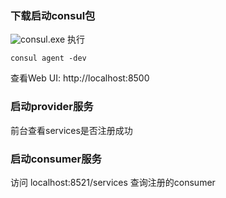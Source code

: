 ### 下载启动consul包
![consul.exe](https://www.consul.io/downloads)
执行
```
consul agent -dev
```
查看Web UI: http://localhost:8500

### 启动provider服务
前台查看services是否注册成功

### 启动consumer服务
访问 localhost:8521/services 查询注册的consumer
